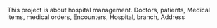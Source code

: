 This project is about hospital management.
Doctors,
patients,
Medical items,
medical orders,
Encounters,
Hospital,
branch,
Address
 
